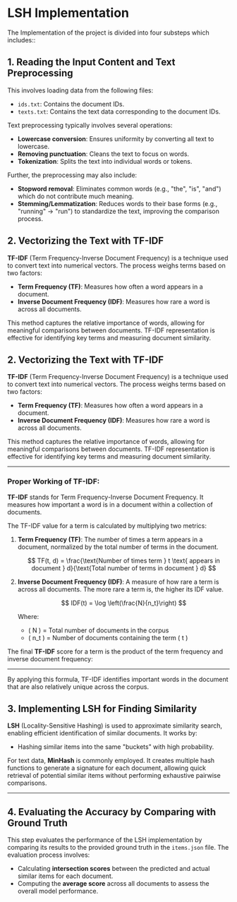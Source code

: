# LSH Implementation 

The Implementation of the project is divided into four substeps which includes::

## 1. **Reading the Input Content and Text Preprocessing**

This involves loading data from the following files:
- `ids.txt`: Contains the document IDs.
- `texts.txt`: Contains the text data corresponding to the document IDs.

Text preprocessing typically involves several operations:
- **Lowercase conversion**: Ensures uniformity by converting all text to lowercase.
- **Removing punctuation**: Cleans the text to focus on words.
- **Tokenization**: Splits the text into individual words or tokens.

Further, the preprocessing may also include:
- **Stopword removal**: Eliminates common words (e.g., "the", "is", "and") which do not contribute much meaning.
- **Stemming/Lemmatization**: Reduces words to their base forms (e.g., "running" → "run") to standardize the text, improving the comparison process.

## 2. **Vectorizing the Text with TF-IDF**

**TF-IDF** (Term Frequency-Inverse Document Frequency) is a technique used to convert text into numerical vectors. The process weighs terms based on two factors:

- **Term Frequency (TF)**: Measures how often a word appears in a document.
- **Inverse Document Frequency (IDF)**: Measures how rare a word is across all documents.

This method captures the relative importance of words, allowing for meaningful comparisons between documents. TF-IDF representation is effective for identifying key terms and measuring document similarity.

## 2. **Vectorizing the Text with TF-IDF**

**TF-IDF** (Term Frequency-Inverse Document Frequency) is a technique used to convert text into numerical vectors. The process weighs terms based on two factors:

- **Term Frequency (TF)**: Measures how often a word appears in a document.
- **Inverse Document Frequency (IDF)**: Measures how rare a word is across all documents.

This method captures the relative importance of words, allowing for meaningful comparisons between documents. TF-IDF representation is effective for identifying key terms and measuring document similarity.

---

### Proper Working of TF-IDF:

**TF-IDF** stands for Term Frequency-Inverse Document Frequency. It measures how important a word is in a document within a collection of documents.

The TF-IDF value for a term is calculated by multiplying two metrics:

1. **Term Frequency (TF)**: The number of times a term appears in a document, normalized by the total number of terms in the document.

   $$
   TF(t, d) = \frac{\text{Number of times term } t \text{ appears in document } d}{\text{Total number of terms in document } d}
   $$

2. **Inverse Document Frequency (IDF)**: A measure of how rare a term is across all documents. The more rare a term is, the higher its IDF value.

   $$
   IDF(t) = \log \left(\frac{N}{n_t}\right)
   $$

   Where:
   - \( N \) = Total number of documents in the corpus
   - \( n_t \) = Number of documents containing the term \( t \)

The final **TF-IDF** score for a term is the product of the term frequency and inverse document frequency:

---

By applying this formula, TF-IDF identifies important words in the document that are also relatively unique across the corpus.


## 3. **Implementing LSH for Finding Similarity**

**LSH** (Locality-Sensitive Hashing) is used to approximate similarity search, enabling efficient identification of similar documents. It works by:
- Hashing similar items into the same "buckets" with high probability.

For text data, **MinHash** is commonly employed. It creates multiple hash functions to generate a signature for each document, allowing quick retrieval of potential similar items without performing exhaustive pairwise comparisons.

---

## 4. **Evaluating the Accuracy by Comparing with Ground Truth**

This step evaluates the performance of the LSH implementation by comparing its results to the provided ground truth in the `items.json` file. The evaluation process involves:
- Calculating **intersection scores** between the predicted and actual similar items for each document.
- Computing the **average score** across all documents to assess the overall model performance.
